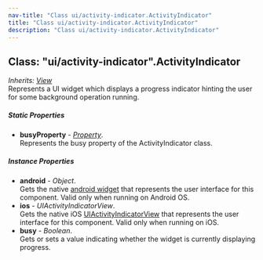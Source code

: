 ```yaml
---
nav-title: "Class ui/activity-indicator.ActivityIndicator"
title: "Class ui/activity-indicator.ActivityIndicator"
description: "Class ui/activity-indicator.ActivityIndicator"
---
```

## Class: "ui/activity-indicator".ActivityIndicator  
_Inherits:_ [_View_](../../ui/core/view/View.md)  
Represents a UI widget which displays a progress indicator hinting the user for some background operation running.

##### Static Properties
 - **busyProperty** - [_Property_](../../ui/core/dependency-observable/Property.md).    
  Represents the busy property of the ActivityIndicator class.

##### Instance Properties
 - **android** - _Object_.    
  Gets the native [android widget](http://developer.android.com/reference/android/widget/ProgressBar.html) that represents the user interface for this component. Valid only when running on Android OS.
 - **ios** - _UIActivityIndicatorView_.    
  Gets the native iOS [UIActivityIndicatorView](https://developer.apple.com/library/ios/documentation/UIKit/Reference/UIActivityIndicatorView_Class/index.html) that represents the user interface for this component. Valid only when running on iOS.
 - **busy** - _Boolean_.    
  Gets or sets a value indicating whether the widget is currently displaying progress.